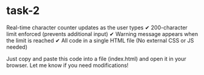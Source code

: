 # task-2
Real-time character counter updates as the user types
✔ 200-character limit enforced (prevents additional input)
✔ Warning message appears when the limit is reached
✔ All code in a single HTML file (No external CSS or JS needed)

Just copy and paste this code into a file (index.html) and open it in your browser. Let me know if you need modifications!
